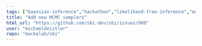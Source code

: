 ```yaml
---
tags: ["bayesian-inference","hackathon","likelihood-free-inference","machine-learning","parameter-estimation","pytorch","simulation-based-inference"]
title: "Add new MCMC samplers"
html_url: "https://github.com/sbi-dev/sbi/issues/908"
user: "michaeldeistler"
repo: "mackelab/sbi"
---
```


